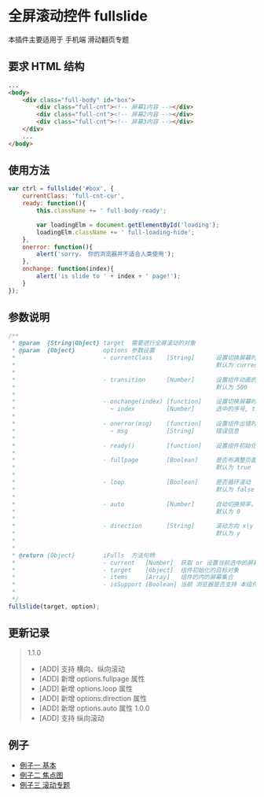# 全屏滚动控件 fullslide


本插件主要适用于 手机端 滑动翻页专题

## 要求 HTML 结构
```html
...
<body>
    <div class="full-body" id="box">
        <div class="full-cnt"><!-- 屏幕1内容 --></div>
        <div class="full-cnt"><!-- 屏幕2内容 --></div>
        <div class="full-cnt"><!-- 屏幕3内容 --></div>
    </div>
    ...
</body>
```



## 使用方法
```javascript
var ctrl = fullslide('#box', {
    currentClass: 'full-cnt-cur',
    ready: function(){
        this.className += ' full-body-ready';

        var loadingElm = document.getElementById('loading');
        loadingElm.className += ' full-loading-hide';
    },
    onerror: function(){
        alert('sorry， 你的浏览器并不适合人类使用');
    },
    onchange: function(index){
        alert('is slide to ' + index + ' page!');
    }
});
```


## 参数说明
```javascript
/**
 * @param  {String|Object} target  需要进行全屏滚动的对象
 * @param  {Object}        options 参数设置
 *                         - currentClass    [String]      设置切换屏幕时选中的样式, 
 *                                                         默认为 current
 *
 *                         - transition      [Number]      设置组件动画的时间间隔， 单位是 ms；
 *                                                         默认为 500
 *
 *                         - onchange(index) [function]    设置切换屏幕时触发的函数
 *                           ~ index         [Number]      选中的序号, this 指向 当前选中的屏幕标签
 *
 *                         - onerror(msg)    [function]    设置组件出错时回调的函数
 *                           ~ msg           [String]      错误信息
 *
 *                         - ready()         [function]    设置组件初始化后回调的函数
 *
 *                         - fullpage        [Boolean]     是否布满整页面
 *                                                         默认为 true
 *
 *                         - loop            [Boolean]     是否循环滚动
 *                                                         默认为 false
 *
 *                         - auto            [Number]      自动切换频率，单位是 ms， 0则不自动切换
 *                                                         默认为 0
 *
 *                         - direction       [String]      滚动方向 x|y
 *                                                         默认为 y
 *
 *
 * @return {Object}        iFulls  方法句柄
 *                         - current   [Number]  获取 or 设置当前选中的屏幕序号
 *                         - target    [Object]  组件初始化的目标对象
 *                         - items     [Array]   组件的内的屏幕集合
 *                         - isSupport [Boolean] 当前 浏览器是否支持 本组件
 *
 */
fullslide(target, option);
```

## 更新记录
> 1.1.0
> * [ADD] 支持 横向、纵向滚动
> * [ADD] 新增 options.fullpage 属性
> * [ADD] 新增 options.loop 属性
> * [ADD] 新增 options.direction 属性
> * [ADD] 新增 options.auto 属性
> 1.0.0
> * [ADD] 支持 纵向滚动

## 例子
* [例子一 基本](examples/demo.html)
* [例子二 焦点图](examples/demo2.html)
* [例子三 滚动专题](examples/demo3.html)
